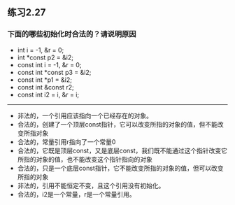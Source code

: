 ## 练习2.27
### 下面的哪些初始化时合法的？请说明原因
* int i = -1, &r = 0;
* int *const p2 = &i2;
* const int i = -1, &r = 0;
* const int *const p3 = &i2;
* const int *p1 = &i2;
* const int &const r2;
* const int i2 = i, &r = i;
***
* 非法的，一个引用应该指向一个已经存在的对象。
* 合法的，创建了一个顶层const指针，它可以改变所指的对象的值，但不能改变所指对象
* 合法的，常量引用r指向了一个常量0
* 合法的，它既是顶层const，又是底层const，我们既不能通过这个指针改变它所指的对象的值，也不能改变这个指针指向的对象
* 合法的，只是一个底层const指针，它不能改变所指的对象的值，但可以改变所指的对象
* 非法的，引用不能恒定不变，且这个引用没有初始化。
* 合法的，i2是一个常量，r是一个常量引用。